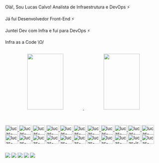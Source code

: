 Olá!, Sou Lucas Calvo! Analista de Infraestrutura e DevOps ⚡ 

Já fui Desenvolvedor Front-End ⚡ 

Juntei Dev com Infra e fui para DevOps ⚡ 

Infra as a Code \O/

##

<div align="center">
  <a href="https://github.com/lucascalvobr">
  <img height="180em" img width="48%" src="https://github-readme-stats.vercel.app/api?username=lucascalvobr&show_icons=true&theme=tokyonight&include_all_commits=true&count_private=true"/>
  <img height="180em" img width="48%" src="https://github-readme-stats.vercel.app/api/top-langs/?username=lucascalvobr&layout=compact&langs_count=7&theme=tokyonight"/>
</div>

##
  
  <div style="display: inline_block"><br>
  <img align="center" alt="lucas-linux" height="30" width="40" src="https://cdn.jsdelivr.net/gh/devicons/devicon/icons/linux/linux-original.svg">
  <img align="center" alt="lucas-wserver" height="30" width="40" src="https://cdn.jsdelivr.net/gh/devicons/devicon/icons/windows8/windows8-original.svg">
  <img align="center" alt="lucas-k8s" height="30" width="40" src="https://cdn.jsdelivr.net/gh/devicons/devicon/icons/kubernetes/kubernetes-plain-wordmark.svg">
  <img align="center" alt="lucas-ansible" height="30" width="40" src="https://cdn.jsdelivr.net/gh/devicons/devicon/icons/ansible/ansible-original-wordmark.svg">
  <img align="center" alt="lucas-bash" height="30" width="40" src="https://cdn.jsdelivr.net/gh/devicons/devicon/icons/bash/bash-original.svg">
  <img align="center" alt="lucas-tform" height="30" width="40" src="https://cdn.jsdelivr.net/gh/devicons/devicon/icons/terraform/terraform-original-wordmark.svg">
  <img align="center" alt="lucas-pcker" height="30" width="40" src="https://cdn.jsdelivr.net/gh/devicons/devicon/icons/packer/packer-original-wordmark.svg">  
  <img align="center" alt="lucas-vagrant" height="30" width="40" src="https://cdn.jsdelivr.net/gh/devicons/devicon/icons/vagrant/vagrant-original-wordmark.svg">
  <img align="center" alt="lucas-jenkins" height="30" width="40" src="https://cdn.jsdelivr.net/gh/devicons/devicon/icons/jenkins/jenkins-original.svg">
  <img align="center" alt="lucas-docker" height="30" width="40" src="https://cdn.jsdelivr.net/gh/devicons/devicon/icons/docker/docker-original-wordmark.svg">  
  <img align="center" alt="lucas-grafana" height="30" width="40" src="https://cdn.jsdelivr.net/gh/devicons/devicon/icons/grafana/grafana-original-wordmark.svg">
  <img align="center" alt="lucas-promt" height="30" width="40" src="https://cdn.jsdelivr.net/gh/devicons/devicon/icons/prometheus/prometheus-original-wordmark.svg">
  <img align="center" alt="lucas-mysql" height="30" width="40" src="https://cdn.jsdelivr.net/gh/devicons/devicon/icons/mysql/mysql-original-wordmark.svg">
  <img align="center" alt="lucas-aws" height="30" width="40" src="https://cdn.jsdelivr.net/gh/devicons/devicon/icons/amazonwebservices/amazonwebservices-original-wordmark.svg">
  <img align="center" alt="lucas-azr" height="30" width="40" src="https://cdn.jsdelivr.net/gh/devicons/devicon/icons/azure/azure-original-wordmark.svg">
  <img align="center" alt="lucas-dos" height="30" width="40" src="https://cdn.jsdelivr.net/gh/devicons/devicon/icons/msdos/msdos-original.svg"> 
  <img align="center" alt="lucas-git" height="30" width="40" src="https://cdn.jsdelivr.net/gh/devicons/devicon/icons/git/git-original-wordmark.svg">
  <img align="center" alt="lucas-angular" height="30" width="40" src="https://cdn.jsdelivr.net/gh/devicons/devicon/icons/angularjs/angularjs-original.svg">  
  <img align="center" alt="lucas-html" height="30" width="40" src="https://cdn.jsdelivr.net/gh/devicons/devicon/icons/html5/html5-original-wordmark.svg">
  <img align="center" alt="lucas-css" height="30" width="40" src="https://cdn.jsdelivr.net/gh/devicons/devicon/icons/css3/css3-original-wordmark.svg">
  <img align="center" alt="lucas-js" height="30" width="40" src="https://cdn.jsdelivr.net/gh/devicons/devicon/icons/javascript/javascript-original.svg">
  <img align="center" alt="lucas-py" height="30" width="40" src="https://cdn.jsdelivr.net/gh/devicons/devicon/icons/python/python-original-wordmark.svg">
    
</div>
  
##
  
  <div> 
  <a href="https://www.youtube.com/user/Kin11000" target="_blank"><img src="https://img.shields.io/badge/YouTube-FF0000?style=for-the-badge&logo=youtube&logoColor=white" target="_blank"></a>
  <a href="https://www.instagram.com/caalv0/" target="_blank"><img src="https://img.shields.io/badge/-Instagram-%23E4405F?style=for-the-badge&logo=instagram&logoColor=white" target="_blank"></a>
 	<a href="https://www.twitch.tv/caalv0" target="_blank"><img src="https://img.shields.io/badge/Twitch-9146FF?style=for-the-badge&logo=twitch&logoColor=white" target="_blank"></a>
 <a href="" target="_blank"><img src="https://img.shields.io/badge/Discord-7289DA?style=for-the-badge&logo=discord&logoColor=white" target="_blank"></a> 
  <a href="https://www.linkedin.com/in/lucas-calvo-67a978150/" target="_blank"><img src="https://img.shields.io/badge/-LinkedIn-%230077B5?style=for-the-badge&logo=linkedin&logoColor=white" target="_blank"></a> 
</div>
